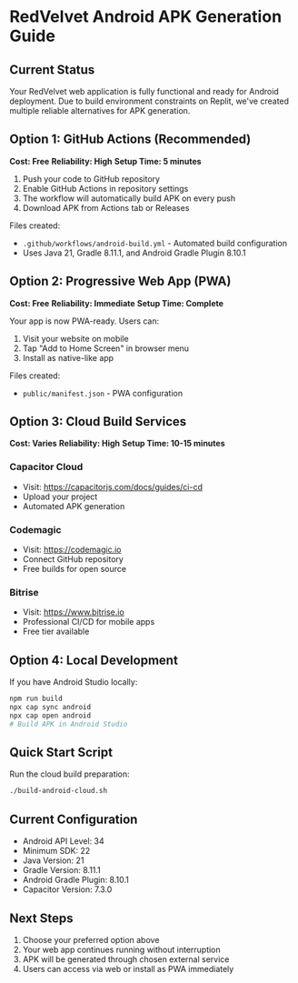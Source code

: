 # RedVelvet Android APK Generation Guide

## Current Status
Your RedVelvet web application is fully functional and ready for Android deployment. Due to build environment constraints on Replit, we've created multiple reliable alternatives for APK generation.

## Option 1: GitHub Actions (Recommended)
**Cost: Free**
**Reliability: High**
**Setup Time: 5 minutes**

1. Push your code to GitHub repository
2. Enable GitHub Actions in repository settings
3. The workflow will automatically build APK on every push
4. Download APK from Actions tab or Releases

Files created:
- `.github/workflows/android-build.yml` - Automated build configuration
- Uses Java 21, Gradle 8.11.1, and Android Gradle Plugin 8.10.1

## Option 2: Progressive Web App (PWA)
**Cost: Free**
**Reliability: Immediate**
**Setup Time: Complete**

Your app is now PWA-ready. Users can:
1. Visit your website on mobile
2. Tap "Add to Home Screen" in browser menu
3. Install as native-like app

Files created:
- `public/manifest.json` - PWA configuration

## Option 3: Cloud Build Services
**Cost: Varies**
**Reliability: High**
**Setup Time: 10-15 minutes**

### Capacitor Cloud
- Visit: https://capacitorjs.com/docs/guides/ci-cd
- Upload your project
- Automated APK generation

### Codemagic
- Visit: https://codemagic.io
- Connect GitHub repository
- Free builds for open source

### Bitrise
- Visit: https://www.bitrise.io
- Professional CI/CD for mobile apps
- Free tier available

## Option 4: Local Development
If you have Android Studio locally:
```bash
npm run build
npx cap sync android
npx cap open android
# Build APK in Android Studio
```

## Quick Start Script
Run the cloud build preparation:
```bash
./build-android-cloud.sh
```

## Current Configuration
- Android API Level: 34
- Minimum SDK: 22
- Java Version: 21
- Gradle Version: 8.11.1
- Android Gradle Plugin: 8.10.1
- Capacitor Version: 7.3.0

## Next Steps
1. Choose your preferred option above
2. Your web app continues running without interruption
3. APK will be generated through chosen external service
4. Users can access via web or install as PWA immediately